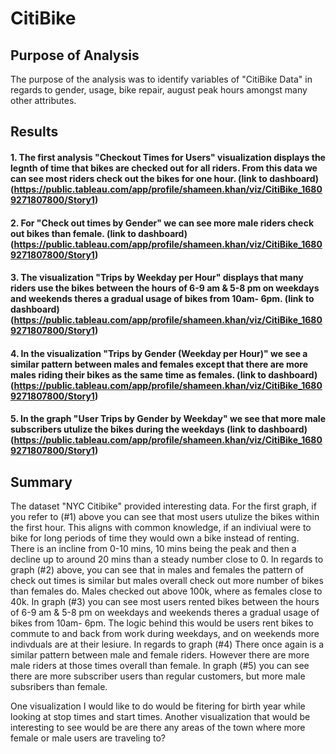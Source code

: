 # CitiBike 
## Purpose of Analysis 
The purpose of the analysis was to identify variables of "CitiBike Data" in regards to gender, usage, bike repair, august peak hours amongst many other attributes.  
## Results  
#### 1. The first analysis "Checkout Times for Users" visualization displays the legnth of time that bikes are checked out for all riders. From this data we can see most riders check out the bikes for one hour. (link to dashboard)(https://public.tableau.com/app/profile/shameen.khan/viz/CitiBike_16809271807800/Story1) 

#### 2. For "Check out times by Gender" we can see more male riders check out bikes than female. (link to dashboard)(https://public.tableau.com/app/profile/shameen.khan/viz/CitiBike_16809271807800/Story1) 

#### 3. The visualization "Trips by Weekday per Hour" displays that many riders use the bikes between the hours of 6-9 am & 5-8 pm on weekdays and weekends theres a gradual usage of bikes from 10am- 6pm. (link to dashboard) (https://public.tableau.com/app/profile/shameen.khan/viz/CitiBike_16809271807800/Story1) 

#### 4. In the visualization "Trips by Gender (Weekday per Hour)" we see a similar pattern between males and females except that there are more males riding their bikes as the same time as females. (link to dashboard) (https://public.tableau.com/app/profile/shameen.khan/viz/CitiBike_16809271807800/Story1) 

#### 5. In the graph "User Trips by Gender by Weekday" we see that more male subscribers utulize the bikes during the weekdays (link to dashboard)(https://public.tableau.com/app/profile/shameen.khan/viz/CitiBike_16809271807800/Story1) 

## Summary  
The dataset "NYC Citibike" provided interesting data. For the first graph, if you refer to (#1) above you can see that most users utulize the bikes within the first hour. This aligns with common knowledge, if an indiviual were to bike for long periods of time they would own a bike instead of renting. There is an incline from 0-10 mins, 10 mins being the peak and then a decline up to around 20 mins than a steady number close to 0. In regards to graph (#2) above, you can see that in males and females the pattern of check out times is similar but males overall check out more number of bikes than females do. Males checked out above 100k, where as females close to 40k. In graph (#3) you can see most users rented bikes between the hours of 6-9 am & 5-8 pm on weekdays and weekends theres a gradual usage of bikes from 10am- 6pm. The logic behind this would be users rent bikes to commute to and back from work during weekdays, and on weekends more indivduals are at their lesiure. In regards to graph (#4) There once again is a similar pattern between male and female riders. However there are more male riders at those times overall than female. In graph (#5) you can see there are more subscriber users than regular customers, but more male subsribers than female. 
 
One visualization I would like to do would be fitering for birth year while looking at stop times and start times. Another visualization that would be interesting to see would be are there any areas of the town where more female or male users are traveling to?
